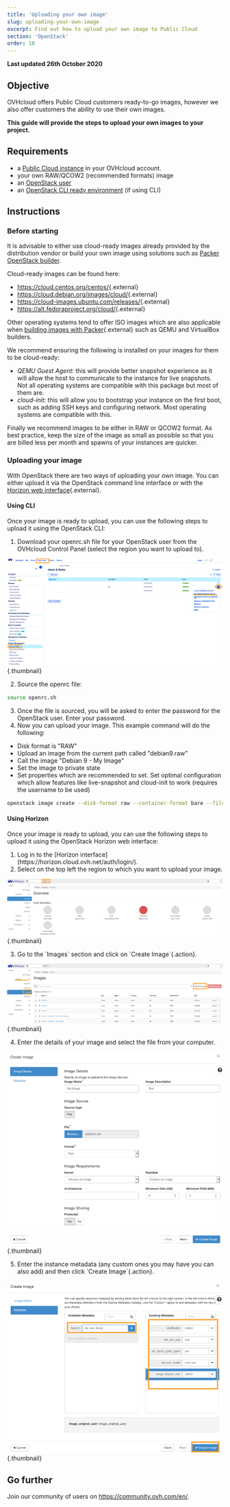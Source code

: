 ```yaml
---
title: 'Uploading your own image'
slug: uploading-your-own-image
excerpt: Find out how to upload your own image to Public Cloud
section: 'OpenStack'
order: 10
---
```


**Last updated 26th October 2020**

## Objective

OVHcloud offers Public Cloud customers ready-to-go images, however we also offer customers the ability to use their own images.

**This guide will provide the steps to upload your own images to your project.**

## Requirements

- a [Public Cloud instance](../create_an_instance_in_your_ovh_customer_account/) in your OVHcloud account.
- your own RAW/QCOW2 (recommended formats) image 
- an [OpenStack user](../creation-and-deletion-of-openstack-user) 
- an [OpenStack CLI ready environment](../prepare_the_environment_for_using_the_openstack_api) (if using CLI)

## Instructions

### Before starting

It is advisable to either use cloud-ready images already provided by the distribution vendor or build your own image using solutions such as [Packer OpenStack builder](../packer-openstack-builder).

Cloud-ready images can be found here:

- <https://cloud.centos.org/centos/>{.external}
- <https://cloud.debian.org/images/cloud/>{.external}
- <https://cloud-images.ubuntu.com/releases/>{.external}
- <https://alt.fedoraproject.org/cloud/>{.external}

Other operating systems tend to offer ISO images which are also applicable when [building images with Packer](https://www.packer.io/docs/builders){.external} such as QEMU and VirtualBox builders.

We recommend ensuring the following is installed on your images for them to be cloud-ready:

- *QEMU Guest Agent*: this will provide better snapshot experience as it will allow the host to communicate to the instance for live snapshots. Not all operating systems are compatible with this package but most of them are.
- *cloud-init*: this will allow you to bootstrap your instance on the first boot, such as adding SSH keys and configuring network. Most operating systems are compatible with this.

Finally we recommend images to be either in RAW or QCOW2 format. As best practice, keep the size of the image as small as possible so that you are billed less per month and spawns of your instances are quicker.

### Uploading your image

With OpenStack there are two ways of uploading your own image. You can either upload it via the OpenStack command line interface or with the [Horizon web interface](https://horizon.cloud.ovh.net/auth/login/){.external}.

#### Using CLI

Once your image is ready to upload, you can use the following steps to upload it using the OpenStack CLI:

<ol>
<li>Download your openrc.sh file for your OpenStack user from the OVHcloud Control Panel (select the region you want to upload to).</li>
</ol>

![openrc](images/openrc_file.png){.thumbnail}

<ol start="2">
<li>Source the openrc file:</li>
</ol>

```sh
source openrc.sh
```

<ol start="3">
<li>Once the file is sourced, you will be asked to enter the password for the OpenStack user. Enter your password.</li>
<li>Now you can upload your image. This example command will do the following:</li>
</ol>

- Disk format is "RAW"
- Upload an image from the current path called "debian9.raw"
- Call the image "Debian 9 - My Image"
- Set the image to private state
- Set properties which are recommended to set. Set optimal configuration which allow features like live-snapshot and cloud-init to work (requires the username to be used)

```sh
openstack image create --disk-format raw --container-format bare --file debian9.raw "Debian 9 - My Image" --private --property distribution=debian --property hw_disk_bus=scsi --property hw_scsi_model=virtio-scsi --property hw_qemu_guest_agent=yes --property image_original_user=debian
```

#### Using Horizon

Once your image is ready to upload, you can use the following steps to upload it using the OpenStack Horizon web interface:

<ol>
<li>Log in to the [Horizon interface](https://horizon.cloud.ovh.net/auth/login/).</li>
<li>Select on the top left the region to which you want to upload your image.</li>
</ol>

![horizon_1](images/horizon_1.png){.thumbnail}

<ol start="3">
<li>Go to the `Images` section and click on `Create Image`{.action}.</li>
</ol>

![horizon_2](images/horizon_2.png){.thumbnail}

<ol start="4">
<li>Enter the details of your image and select the file from your computer.</li>
</ol>

![horizon_3](images/horizon_3.png){.thumbnail}

<ol start="5">
<li>Enter the instance metadata (any custom ones you may have you can also add) and then click `Create Image`{.action}.</li>
</ol>

![horizon_4](images/horizon_4.png){.thumbnail}

## Go further

Join our community of users on <https://community.ovh.com/en/>.
